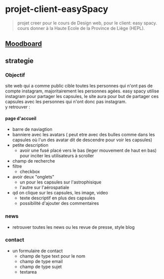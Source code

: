 # projet-client-easySpacy
> projet creer pour le cours de Design web, pour le client: easy spacy.
> cours donner à la Haute Ecole de la Province de Liège (HEPL).

## [Moodboard](https://app.milanote.com/1Ld3Iw1QVmEN5Z?p=YRIU0ZF8jN1)
## strategie
### Objectif 
site web qui a comme public cible toutes les personnes qui n'ont pas de compte instagram, majoritairement les personnes agées. easy spacy utilise instagram pour partager les capsules, le site aura pour but de partager ces capsules avec les personnes qui n'ont donc pas instagram.\
y retrouver :

#### page d'accueil 
* barre de naviagtion 
* banniere avec les avatars ( peut etre avec des bulles comme dans les capsules où l'un des avatar dit de descendre pour voir les capsules)
* petite description 
  * avoir une fusé placé vers le bas (leger mouvement de haut en bas) pour inciter les utilisateurs à scroller
* champ de recherche
* filtre 
  * checkbox 
* avoir deux "onglets" 
  * un pour les capsules sur l'astrophisique 
  * l'autre sur l'aérospatiale 
* qd on clique sur les capsules, les image, video 
  * texte descriptif en plus des capsules 
  * possibilité d'ajouter des commentaires
### news 
* retrouver toutes les news ou les revue de presse, style blog 
### contact 
* un formulaire de contact 
  * champ de type text pour le nom 
  * champ de type email 
  * champ de type sujet 
  * textarea 
